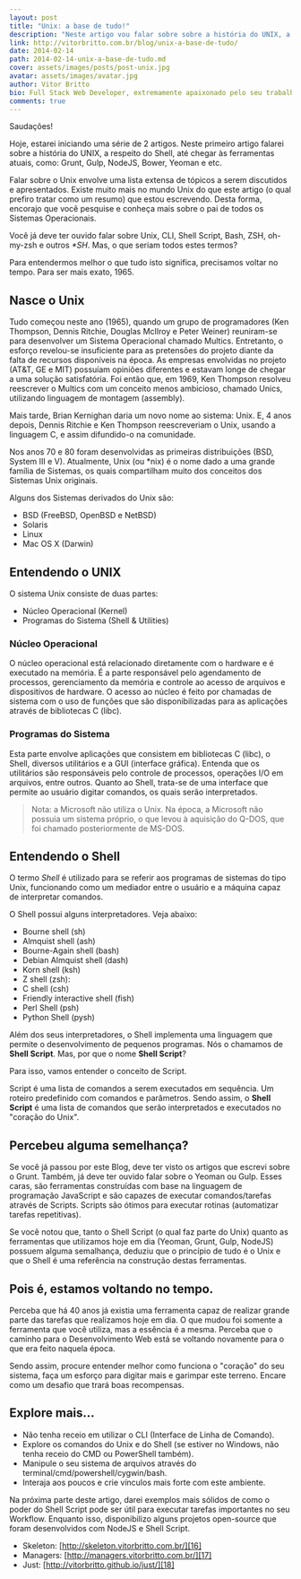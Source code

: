 ```yaml
---
layout: post
title: "Unix: a base de tudo!"
description: "Neste artigo vou falar sobre sobre a história do UNIX, a respeito do Shell, até chegar às ferramentas atuais, como: Grunt, Gulp, NodeJS, Bower, Yeoman e etc."
link: http://vitorbritto.com.br/blog/unix-a-base-de-tudo/
date: 2014-02-14
path: 2014-02-14-unix-a-base-de-tudo.md
cover: assets/images/posts/post-unix.jpg
avatar: assets/images/avatar.jpg
author: Vitor Britto
bio: Full Stack Web Developer, extremamente apaixonado pelo seu trabalho (e Unix). Descobriu o mundo dos códigos há quase duas decádas e mantém a mesma paixão desde o primeiro dia dessa descoberta. Trabalha como freelancer full time há quase 4 anos desenvolvendo projetos voltados para a web. Também direciona boa parte do seu tempo para pesquisas, desenvolvimento de projetos open-source e escrever os artigos aqui publicados.
comments: true
---
```


Saudações!

Hoje, estarei iniciando uma série de 2 artigos. Neste primeiro artigo falarei sobre a história do UNIX, a respeito do Shell, até chegar às ferramentas atuais, como: Grunt, Gulp, NodeJS, Bower, Yeoman e etc.

Falar sobre o Unix envolve uma lista extensa de tópicos a serem discutidos e apresentados. Existe muito mais no mundo Unix do que este artigo (o qual prefiro tratar como um resumo) que estou escrevendo. Desta forma, encorajo que você pesquise e conheça mais sobre o pai de todos os Sistemas Operacionais.

Você já deve ter ouvido falar sobre Unix, CLI, Shell Script, Bash, ZSH, oh-my-zsh e outros _\*SH_. Mas, o que seriam todos estes termos?

Para entendermos melhor o que tudo isto significa, precisamos voltar no tempo. Para ser mais exato, 1965\.

## Nasce o Unix

Tudo começou neste ano (1965), quando um grupo de programadores (Ken Thompson, Dennis Ritchie, Douglas McIlroy e Peter Weiner) reuniram-se para desenvolver um Sistema Operacional chamado Multics. Entretanto, o esforço revelou-se insuficiente para as pretensões do projeto diante da falta de recursos disponíveis na época. As empresas envolvidas no projeto (AT&T, GE e MIT) possuíam opiniões diferentes e estavam longe de chegar a uma solução satisfatória. Foi então que, em 1969, Ken Thompson resolveu reescrever o Multics com um conceito menos ambicioso, chamado Unics, utilizando linguagem de montagem (assembly).

Mais tarde, Brian Kernighan daria um novo nome ao sistema: Unix. E, 4 anos depois, Dennis Ritchie e Ken Thompson reescreveriam o Unix, usando a linguagem C, e assim difundido-o na comunidade.

Nos anos 70 e 80 foram desenvolvidas as primeiras distribuições (BSD, System III e V). Atualmente, Unix (ou \*nix) é o nome dado a uma grande família de Sistemas, os quais compartilham muito dos conceitos dos Sistemas Unix originais.

Alguns dos Sistemas derivados do Unix são:

- BSD (FreeBSD, OpenBSD e NetBSD)
- Solaris
- Linux
- Mac OS X (Darwin)

## Entendendo o UNIX

O sistema Unix consiste de duas partes:

- Núcleo Operacional (Kernel)
- Programas do Sistema (Shell & Utilities)

### Núcleo Operacional

O núcleo operacional está relacionado diretamente com o hardware e é executado na memória. É a parte responsável pelo agendamento de processos, gerenciamento da memória e controle ao acesso de arquivos e dispositivos de hardware. O acesso ao núcleo é feito por chamadas de sistema com o uso de funções que são disponibilizadas para as aplicações através de bibliotecas C (libc).

### Programas do Sistema

Esta parte envolve aplicações que consistem em bibliotecas C (libc), o Shell, diversos utilitários e a GUI (interface gráfica). Entenda que os utilitários são responsáveis pelo controle de processos, operações I/O em arquivos, entre outros. Quanto ao Shell, trata-se de uma interface que permite ao usuário digitar comandos, os quais serão interpretados.

> Nota: a Microsoft não utiliza o Unix. Na época, a Microsoft não possuia um sistema próprio, o que levou à aquisição do Q-DOS, que foi chamado posteriormente de MS-DOS.
>

## Entendendo o Shell

O termo _Shell_ é utilizado para se referir aos programas de sistemas do tipo Unix, funcionando como um mediador entre o usuário e a máquina capaz de interpretar comandos.

O Shell possui alguns interpretadores. Veja abaixo:

- Bourne shell (sh)
- Almquist shell (ash)
- Bourne-Again shell (bash)
- Debian Almquist shell (dash)
- Korn shell (ksh)
- Z shell (zsh):
- C shell (csh)
- Friendly interactive shell (fish)
- Perl Shell (psh)
- Python Shell (pysh)

Além dos seus interpretadores, o Shell implementa uma linguagem que permite o desenvolvimento de pequenos programas. Nós o chamamos de **Shell Script**. Mas, por que o nome **Shell Script**?

Para isso, vamos entender o conceito de Script.

Script é uma lista de comandos a serem executados em sequência. Um roteiro predefinido com comandos e parâmetros. Sendo assim, o **Shell Script** é uma lista de comandos que serão interpretados e executados no "coração do Unix".

## Percebeu alguma semelhança?

Se você já passou por este Blog, deve ter visto os artigos que escrevi sobre o Grunt. Também, já deve ter ouvido falar sobre o Yeoman ou Gulp. Esses caras, são ferramentas construídas com base na linguagem de programação JavaScript e são capazes de executar comandos/tarefas através de Scripts. Scripts são ótimos para executar rotinas (automatizar tarefas repetitivas).

Se você notou que, tanto o Shell Script (o qual faz parte do Unix) quanto as ferramentas que utilizamos hoje em dia (Yeoman, Grunt, Gulp, NodeJS) possuem alguma semalhança, deduziu que o princípio de tudo é o Unix e que o Shell é uma referência na construção destas ferramentas.

## Pois é, estamos voltando no tempo.

Perceba que há 40 anos já existia uma ferramenta capaz de realizar grande parte das tarefas que realizamos hoje em dia. O que mudou foi somente a ferramenta que você utiliza, mas a essência é a mesma. Perceba que o caminho para o Desenvolvimento Web está se voltando novamente para o que era feito naquela época.

Sendo assim, procure entender melhor como funciona o "coração" do seu sistema, faça um esforço para digitar mais e garimpar este terreno. Encare como um desafio que trará boas recompensas.

## Explore mais...

- Não tenha receio em utilizar o CLI (Interface de Linha de Comando).
- Explore os comandos do Unix e do Shell (se estiver no Windows, não tenha receio do CMD ou PowerShell também).
- Manipule o seu sistema de arquivos através do terminal/cmd/powershell/cygwin/bash.
- Interaja aos poucos e crie vínculos mais forte com este ambiente.

Na próxima parte deste artigo, darei exemplos mais sólidos de como o poder do Shell Script pode ser útil para executar tarefas importantes no seu Workflow. Enquanto isso, disponibilizo alguns projetos open-source que foram desenvolvidos com NodeJS e Shell Script.

- Skeleton: [http://skeleton.vitorbritto.com.br/][16]
- Managers: [http://managers.vitorbritto.com.br/][17]
- Just: [http://vitorbritto.github.io/just/][18]

[16]: http://skeleton.vitorbritto.com.br/
[17]: http://managers.vitorbritto.com.br/
[18]: http://vitorbritto.github.io/just/
